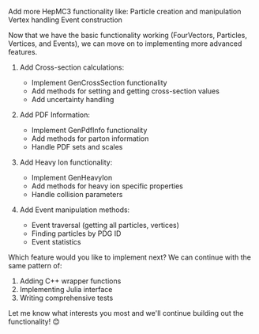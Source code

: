 Add more HepMC3 functionality like:
    Particle creation and manipulation
    Vertex handling
    Event construction

Now that we have the basic functionality working (FourVectors, Particles, Vertices, and Events), we can move on to implementing more advanced features.
1. Add Cross-section calculations:
   - Implement GenCrossSection functionality
   - Add methods for setting and getting cross-section values
   - Add uncertainty handling

2. Add PDF Information:
   - Implement GenPdfInfo functionality
   - Add methods for parton information
   - Handle PDF sets and scales

3. Add Heavy Ion functionality:
   - Implement GenHeavyIon
   - Add methods for heavy ion specific properties
   - Handle collision parameters

4. Add Event manipulation methods:
   - Event traversal (getting all particles, vertices)
   - Finding particles by PDG ID
   - Event statistics

Which feature would you like to implement next? We can continue with the same pattern of:
1. Adding C++ wrapper functions
2. Implementing Julia interface
3. Writing comprehensive tests

Let me know what interests you most and we'll continue building out the functionality! 😊
